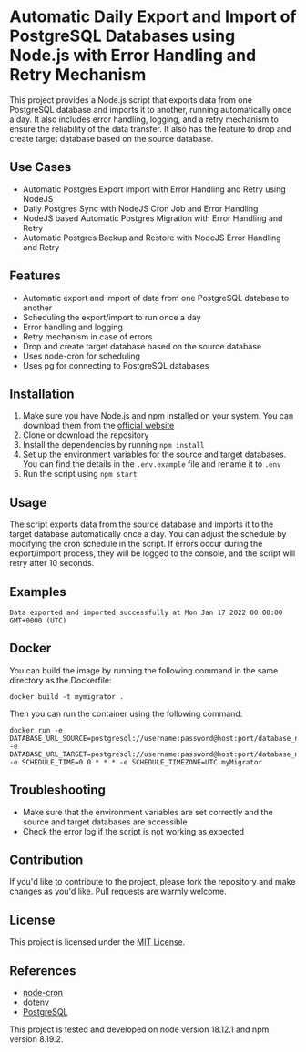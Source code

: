 # Automatic Daily Export and Import of PostgreSQL Databases using Node.js with Error Handling and Retry Mechanism

This project provides a Node.js script that exports data from one PostgreSQL database and imports it to another, running automatically once a day. It also includes error handling, logging, and a retry mechanism to ensure the reliability of the data transfer. It also has the feature to drop and create target database based on the source database.

## Use Cases

- Automatic Postgres Export Import with Error Handling and Retry using NodeJS
- Daily Postgres Sync with NodeJS Cron Job and Error Handling
- NodeJS based Automatic Postgres Migration with Error Handling and Retry
- Automatic Postgres Backup and Restore with NodeJS Error Handling and Retry

## Features

- Automatic export and import of data from one PostgreSQL database to another
- Scheduling the export/import to run once a day
- Error handling and logging
- Retry mechanism in case of errors
- Drop and create target database based on the source database
- Uses node-cron for scheduling
- Uses pg for connecting to PostgreSQL databases

## Installation

1. Make sure you have Node.js and npm installed on your system. You can download them from the [official website](https://nodejs.org/en/download/)
2. Clone or download the repository
3. Install the dependencies by running `npm install`
4. Set up the environment variables for the source and target databases. You can find the details in the `.env.example` file and rename it to `.env`
5. Run the script using `npm start`

## Usage

The script exports data from the source database and imports it to the target database automatically once a day. You can adjust the schedule by modifying the cron schedule in the script. If errors occur during the export/import process, they will be logged to the console, and the script will retry after 10 seconds.

## Examples
```
Data exported and imported successfully at Mon Jan 17 2022 00:00:00 GMT+0000 (UTC)

```

## Docker
You can build the image by running the following command in the same directory as the Dockerfile:

```
docker build -t mymigrator .
```

Then you can run the container using the following command:

```
docker run -e DATABASE_URL_SOURCE=postgresql://username:password@host:port/database_name -e DATABASE_URL_TARGET=postgresql://username:password@host:port/database_name -e SCHEDULE_TIME=0 0 * * * -e SCHEDULE_TIMEZONE=UTC myMigrator
```

## Troubleshooting

- Make sure that the environment variables are set correctly and the source and target databases are accessible
- Check the error log if the script is not working as expected

## Contribution

If you'd like to contribute to the project, please fork the repository and make changes as you'd like. Pull requests are warmly welcome.

## License

This project is licensed under the [MIT License](https://opensource.org/licenses/MIT).

## References

- [node-cron](https://www.npmjs.com/package/node-cron)
- [dotenv](https://www.npmjs.com/package/dotenv)
- [PostgreSQL](https://www.postgresql.org/)

This project is tested and developed on node version 18.12.1 and npm version 8.19.2.
